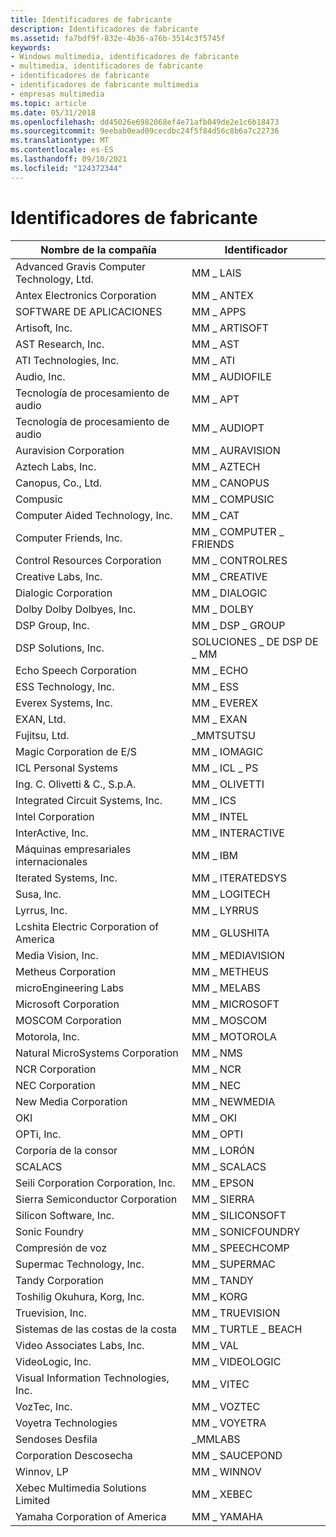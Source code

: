```yaml
---
title: Identificadores de fabricante
description: Identificadores de fabricante
ms.assetid: fa7bdf9f-832e-4b36-a76b-3514c3f5745f
keywords:
- Windows multimedia, identificadores de fabricante
- multimedia, identificadores de fabricante
- identificadores de fabricante
- identificadores de fabricante multimedia
- empresas multimedia
ms.topic: article
ms.date: 05/31/2018
ms.openlocfilehash: dd45026e6982068ef4e71afb049de2e1c6b18473
ms.sourcegitcommit: 9eebab0ead09cecdbc24f5f84d56c8b6a7c22736
ms.translationtype: MT
ms.contentlocale: es-ES
ms.lasthandoff: 09/10/2021
ms.locfileid: "124372344"
---
```

# <a name="manufacturer-identifiers"></a>Identificadores de fabricante



| Nombre de la compañía                               | Identificador            |
|--------------------------------------------|-----------------------|
| Advanced Gravis Computer Technology, Ltd.  | MM \_ LAIS            |
| Antex Electronics Corporation              | MM \_ ANTEX             |
| SOFTWARE DE APLICACIONES                              | MM \_ APPS              |
| Artisoft, Inc.                             | MM \_ ARTISOFT          |
| AST Research, Inc.                         | MM \_ AST               |
| ATI Technologies, Inc.                     | MM \_ ATI               |
| Audio, Inc.                                | MM \_ AUDIOFILE         |
| Tecnología de procesamiento de audio                | MM \_ APT               |
| Tecnología de procesamiento de audio                | MM \_ AUDIOPT           |
| Auravision Corporation                     | MM \_ AURAVISION        |
| Aztech Labs, Inc.                          | MM \_ AZTECH            |
| Canopus, Co., Ltd.                         | MM \_ CANOPUS           |
| Compusic                                   | MM \_ COMPUSIC          |
| Computer Aided Technology, Inc.            | MM \_ CAT               |
| Computer Friends, Inc.                     | MM \_ COMPUTER \_ FRIENDS |
| Control Resources Corporation              | MM \_ CONTROLRES        |
| Creative Labs, Inc.                        | MM \_ CREATIVE          |
| Dialogic Corporation                       | MM \_ DIALOGIC          |
| Dolby Dolby Dolbyes, Inc.                   | MM \_ DOLBY             |
| DSP Group, Inc.                            | MM \_ DSP \_ GROUP        |
| DSP Solutions, Inc.                        | SOLUCIONES \_ DE DSP DE \_ MM    |
| Echo Speech Corporation                    | MM \_ ECHO              |
| ESS Technology, Inc.                       | MM \_ ESS               |
| Everex Systems, Inc.                       | MM \_ EVEREX            |
| EXAN, Ltd.                                 | MM \_ EXAN              |
| Fujitsu, Ltd.                              | \_MMTSUTSU           |
| Magic Corporation de E/S                      | MM \_ IOMAGIC           |
| ICL Personal Systems                       | MM \_ ICL \_ PS           |
| Ing. C. Olivetti & C., S.p.A.              | MM \_ OLIVETTI          |
| Integrated Circuit Systems, Inc.           | MM \_ ICS               |
| Intel Corporation                          | MM \_ INTEL             |
| InterActive, Inc.                          | MM \_ INTERACTIVE       |
| Máquinas empresariales internacionales            | MM \_ IBM               |
| Iterated Systems, Inc.                     | MM \_ ITERATEDSYS       |
| Susa, Inc.                             | MM \_ LOGITECH          |
| Lyrrus, Inc.                               | MM \_ LYRRUS            |
| Lcshita Electric Corporation of America | MM \_ GLUSHITA        |
| Media Vision, Inc.                         | MM \_ MEDIAVISION       |
| Metheus Corporation                        | MM \_ METHEUS           |
| microEngineering Labs                      | MM \_ MELABS            |
| Microsoft Corporation                      | MM \_ MICROSOFT         |
| MOSCOM Corporation                         | MM \_ MOSCOM            |
| Motorola, Inc.                             | MM \_ MOTOROLA          |
| Natural MicroSystems Corporation           | MM \_ NMS               |
| NCR Corporation                            | MM \_ NCR               |
| NEC Corporation                            | MM \_ NEC               |
| New Media Corporation                      | MM \_ NEWMEDIA          |
| OKI                                        | MM \_ OKI               |
| OPTi, Inc.                                 | MM \_ OPTI              |
| Corporía de la consor                         | MM \_ LORÓN            |
| SCALACS                                    | MM \_ SCALACS           |
| Seili Corporation Corporation, Inc.              | MM \_ EPSON             |
| Sierra Semiconductor Corporation           | MM \_ SIERRA            |
| Silicon Software, Inc.                     | MM \_ SILICONSOFT       |
| Sonic Foundry                              | MM \_ SONICFOUNDRY      |
| Compresión de voz                         | MM \_ SPEECHCOMP        |
| Supermac Technology, Inc.                  | MM \_ SUPERMAC          |
| Tandy Corporation                          | MM \_ TANDY             |
| Toshilig Okuhura, Korg, Inc.              | MM \_ KORG              |
| Truevision, Inc.                           | MM \_ TRUEVISION        |
| Sistemas de las costas de la costa                       | MM \_ TURTLE \_ BEACH     |
| Video Associates Labs, Inc.                | MM \_ VAL               |
| VideoLogic, Inc.                           | MM \_ VIDEOLOGIC        |
| Visual Information Technologies, Inc.      | MM \_ VITEC             |
| VozTec, Inc.                             | MM \_ VOZTEC          |
| Voyetra Technologies                       | MM \_ VOYETRA           |
| Sendoses Desfila                          | \_MMLABS          |
| Corporation Descosecha                    | MM \_ SAUCEPOND        |
| Winnov, LP                                 | MM \_ WINNOV            |
| Xebec Multimedia Solutions Limited         | MM \_ XEBEC             |
| Yamaha Corporation of America              | MM \_ YAMAHA            |



 

 

 




